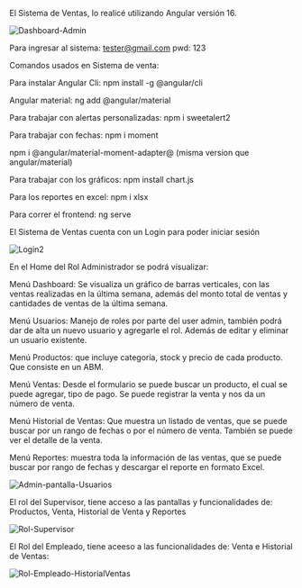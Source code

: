 El Sistema de Ventas, lo realicé utilizando Angular versión 16.

![Dashboard-Admin](https://github.com/MarianelaCortina/SistemaVentasFrontend/assets/73797352/738e41f0-5b18-4749-96ae-29568b373613)

Para ingresar al sistema: tester@gmail.com pwd: 123

Comandos usados en Sistema de venta:

Para instalar Angular Cli: npm install -g @angular/cli

Angular material: ng add @angular/material

Para trabajar con alertas personalizadas: npm i sweetalert2

Para trabajar con fechas: npm i moment

npm i @angular/material-moment-adapter@ (misma version que angular/material)

Para trabajar con los gráficos: npm install chart.js 

Para los reportes en excel: npm i xlsx 

Para correr el frontend: ng serve


El Sistema de Ventas cuenta con un Login para poder iniciar sesión

![Login2](https://github.com/MarianelaCortina/SistemaVentasFrontend/assets/73797352/141d0d32-6cd1-48c2-a6a6-8f2846d3b1e1)



En el Home del Rol Administrador se podrá visualizar:

Menú Dashboard: Se visualiza un gráfico de barras verticales, con las ventas realizadas en la última semana, además del monto total de ventas y cantidades de ventas de la última semana.

Menú Usuarios: Manejo de roles por parte del user admin, también podrá dar de alta un nuevo usuario y agregarle el rol. Además de editar y eliminar un usuario existente.

Menú Productos: que incluye categoría, stock y precio de cada producto. Que consiste en un ABM.

Menú Ventas: Desde el formulario se puede buscar un producto, el cual se puede agregar, tipo de pago. Se puede registrar la venta y nos da un número de venta.

Menú Historial de Ventas: Que muestra un listado de ventas, que se puede buscar por un rango de fechas o por el número de venta. También se puede ver el detalle de la venta.

Menú Reportes: muestra toda la información de las ventas, que se puede buscar por rango de fechas y descargar el reporte en formato Excel.


![Admin-pantalla-Usuarios](https://github.com/user-attachments/assets/fda5e9f7-dc13-4014-ab24-19f7f36c8694)




El rol del Supervisor, tiene acceso a las pantallas y funcionalidades de: Productos, Venta, Historial de Venta y Reportes

![Rol-Supervisor](https://github.com/MarianelaCortina/SistemaVentasFrontend/assets/73797352/234c740b-ed45-467e-b7fb-3fb262a3938e)



El Rol del Empleado, tiene aceeso a las funcionalidades de: Venta e Historial de Ventas:

![Rol-Empleado-HistorialVentas](https://github.com/MarianelaCortina/SistemaVentasFrontend/assets/73797352/019bc326-10da-48e4-b476-7dbafc19d495)




